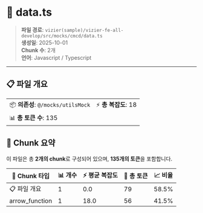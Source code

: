 # 📄 data.ts

> **파일 경로**: `vizier(sample)/vizier-fe-all-develop/src/mocks/cmcd/data.ts`  
> **생성일**: 2025-10-01  
> **Chunk 수**: 2개  
> **언어**: Javascript / Typescript
---


## 📋 파일 개요

| | |
|--|--|
| 📦 **의존성**: `@/mocks/utilsMock` | ⚡ **총 복잡도**: 18 |
| 📊 **총 토큰 수**: 135 |  |






## 🧩 Chunk 요약

이 파일은 총 **2개의 chunk**로 구성되어 있으며, **135개의 토큰**을 포함합니다.

| 🧩 Chunk 타입 | 📊 개수 | ⚡ 평균 복잡도 | 📝 총 토큰 | 📈 비율 |
|---------------|--------|-------------|----------|--------|
| 📋 파일 개요 | 1 | 0.0 | 79 | 58.5% |
| arrow_function | 1 | 18.0 | 56 | 41.5% |

